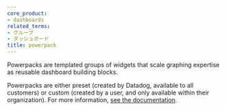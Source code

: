 ```yaml
---
core_product:
- dashboards
related_terms:
- グループ
- ダッシュボード
title: powerpack
---
```

Powerpacks are templated groups of widgets that scale graphing expertise as reusable dashboard building blocks. 

Powerpacks are either preset (created by Datadog, available to all customers) or custom (created by a user, and only available within their organization). For more information, <a href="/dashboards/widgets/powerpack/">see the documentation</a>.